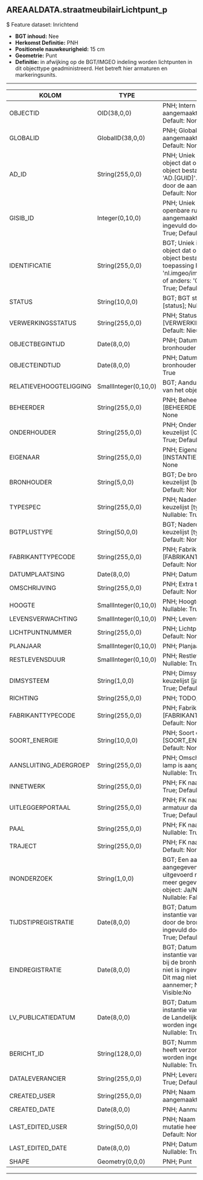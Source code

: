 ## AREAALDATA.straatmeubilairLichtpunt_p

$ Feature dataset: Inrichtend

* __BGT inhoud:__ Nee
* __Herkomst Definitie:__ PNH
* __Positionele nauwkeurigheid:__ 15 cm
* __Geometrie:__ Punt
* __Definitie:__ in afwijking op de BGT/IMGEO indeling worden lichtpunten in dit objecttype geadministreerd. Het betreft hier armaturen en markeringsunits.

***

|KOLOM                               |TYPE          	         |DEFINITIE|
|------                              |----          	         |-----    |
|OBJECTID                            |OID(38,0,0)                |PNH; Intern ArcGIS Identificatienummer, aangemaakt door ArcGIS; Nullable: False; Default: None|
|GLOBALID                            |GlobalID(38,0,0)           |PNH; Global Unique Identifier,  aangemaakt door ArcGIS; Nullable: False; Default: None|
|AD_ID                               |String(255,0,0)            |PNH; Uniek identificatienummer voor het object dat onveranderlijk is zolang het object bestaat in Areaaldata: in format 'AD.[GUID]'. Dit moet worden ingevuld door de aannemer; Nullable: False; Default: None|
|GISIB_ID                            |Integer(0,10,0)            |PNH; Uniek Identificatienummer beheer openbare ruimte (GISIB), wordt aangemaakt in GISIB en mag niet worden ingevuld door de aannemer; Nullable: True; Default: None
|IDENTIFICATIE                       |String(255,0,0)            |BGT; Uniek identificatienummer voor het object dat onveranderlijk is zolang het object bestaat: bevat indien van toepassing BGT/IMKL ID in format 'nl.imgeo/imkl.bronhouderscode.LokaalID' of anders: '00000'.LokaalID; Nullable: True; Default: None|
|STATUS                              |String(10,0,0)             |BGT; BGT status van het object; keuzelijst [status]; Nullable: False; Default: bestaand|
|VERWERKINGSSTATUS                   |String(255,0,0)            |PNH; Status van de gegevens; keuzelijst [VERWERKINGSSTATUS]; Nullable: False; Default: Nieuw|
|OBJECTBEGINTIJD                     |Date(8,0,0)                |PNH; Datum waarop het object bij de bronhouder is ontstaan; Nullable: True|
|OBJECTEINDTIJD                      |Date(8,0,0)                |PNH; Datum waarop het object bij de bronhouder niet meer geldig is; Nullable: True|
|RELATIEVEHOOGTELIGGING              |SmallInteger(0,10,0)       |BGT; Aanduiding voor de relatieve hoogte van het object; Nullable: False; Default: 0|
|BEHEERDER                           |String(255,0,0)            |PNH; Beheerder van het object; keuzelijst [BEHEERDER]; Nullable: True; Default: None|
|ONDERHOUDER                         |String(255,0,0)            |PNH; Onderhouder van het object; keuzelijst [ONDERHOUDER]; Nullable: True; Default: None|
|EIGENAAR                            |String(255,0,0)            |PNH; Eigenaar van het object; keuzelijst [INSTANTIE]; Nullable: True; Default: None|
|BRONHOUDER                          |String(5,0,0)              |BGT; De bronhoudercode van het object; keuzelijst [bronhouder]; Nullable: False; Default: None|
|TYPESPEC                            |String(255,0,0)            |PNH; Nadere typering van het object; keuzelijst [typeSpecSTMLichtpunt]; Nullable: True; Default: None|
|BGTPLUSTYPE                         |String(50,0,0)             |BGT; Nadere type omschrijving in de BGT; keuzelijst [typeSTM]; Nullable: False; Default: None|
|FABRIKANTTYPECODE                   |String(255,0,0)            |PNH; Fabrikanttypecode; keuzelijst [FABRIKANT_TYPECODE]; Nullable: True; Default: None|
|DATUMPLAATSING                      |Date(8,0,0)                |PNH; Datum plaatsing; Nullable: True|
|OMSCHRIJVING                        |String(255,0,0)            |PNH; Extra toelichting; Nullable: True; Default: None|
|HOOGTE                              |SmallInteger(0,10,0)       |PNH; Hoogte van het lichtpunt in meter; Nullable: True|
|LEVENSVERWACHTING                   |SmallInteger(0,10,0)       |PNH; Levensverwachting; Nullable: True|
|LICHTPUNTNUMMER                     |String(255,0,0)            |PNH; Lichtpuntnummer ; Nullable: True; Default: None|
|PLANJAAR                            |SmallInteger(0,10,0)       |PNH; Planjaar; Nullable: True|
|RESTLEVENSDUUR                      |SmallInteger(0,10,0)       |PNH; Restlevensduur in maanden; Nullable: True; Default: None|
|DIMSYSTEEM                          |String(1,0,0)              |PNH; Dimsysteem: Ja/Nee/Onbekend; keuzelijst [jaNeeOnbekend]; Nullable: True; Default: O|
|RICHTING                            |String(255,0,0)            |PNH; TODO; Nullable: True; Default: None|
|FABRIKANTTYPECODE                   |String(255,0,0)            |PNH; Fabrikanttypecode; keuzelijst [FABRIKANT_TYPECODE]; Nullable: True; Default: None|
|SOORT_ENERGIE                       |String(10,0,0)             |PNH; Soort energie; keuzelijst [SOORT_ENERGIE]; Nullable: True; Default: None|
|AANSLUITING_ADERGROEP               |String(255,0,0)            |PNH; Omschrijving op welke adergroep lamp is aangesloten bv L2-12L125-GR1; Nullable: True; Default: None|
|INNETWERK                           |String(255,0,0)            |PNH; FK naar utiliteitsNet_tbl; Nullable: True; Default: None|
|UITLEGGERPORTAAL                    |String(255,0,0)            |PNH; FK naar uitleggerPortaal_l; als armatuur daarop is gemonteerd; Nullable: True; Default: None|
|PAAL                                |String(255,0,0)            |PNH; FK naar paalDraagconstructie_p; Nullable: True; Default: None|
|TRAJECT                             |String(255,0,0)            |PNH; FK naar traject_v; Nullable: True; Default: None|
|INONDERZOEK                         |String(1,0,0)              |BGT; Een aanduiding waarmee wordt aangegeven dat een onderzoek wordt uitgevoerd naar de juistheid van een of meer gegevens van het betreffende object: Ja/Nee; keuzelijst [jaNee]; Nullable: False; Default: N; Visible:No|
|TIJDSTIPREGISTRATIE                 |Date(8,0,0)                |BGT; Datum en tijdstip waarop deze instantie van het object is opgenomen door de bronhouder. Dit mag niet worden ingevuld door de aannemer; Nullable: True; Default: None; Visible:No|
|EINDREGISTRATIE                     |Date(8,0,0)                |BGT; Datum en tijdstip waarop deze instantie van het object niet meer geldig is bij de bronhouder. Wanneer deze waarde niet is ingevuld is de instantie nog geldig. Dit mag niet worden ingevuld door de aannemer; Nullable: True; Default: None; Visible:No|
|LV_PUBLICATIEDATUM                  |Date(8,0,0)                |BGT; Datum en tijdstip waarop deze instantie van het object is opgenomen in de Landelijke Voorziening. Dit mag niet worden ingevuld door de aannemer; Nullable: True; Default: None; Visible:No|
|BERICHT_ID                          |String(128,0,0)            |BGT; Nummer van het bericht dat PNH heeft verzonden naar LV. Dit mag niet worden ingevuld door de aannemer; Nullable: True; Default: None; Visible:No|
|DATALEVERANCIER                     |String(255,0,0)            |PNH; Leverancier van de data; Nullable: True; Default: None|
|CREATED_USER                        |String(255,0,0)            |PNH; Naam van gebruiker die de rij heeft aangemaakt; Nullable: True; Default: None|
|CREATED_DATE                        |Date(8,0,0)                |PNH; Aanmaakdatum; Nullable: True|
|LAST_EDITED_USER                    |String(50,0,0)             |PNH; Naam van gebruiker die de laatste mutatie heeft doorgevoerd; Nullable: True; Default: None|
|LAST_EDITED_DATE                    |Date(8,0,0)                |PNH; Datum van de laatste mutatie; Nullable: True|
|SHAPE                               |Geometry(0,0,0)            |PNH; Punt|


***
